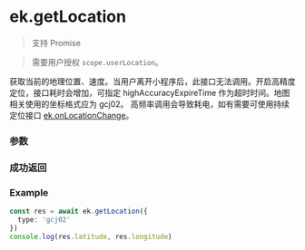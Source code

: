 # ek.getLocation

> <Icon type="success" /> 支持 Promise

> 需要用户授权 `scope.userLocation`。

获取当前的地理位置、速度。当用户离开小程序后，此接口无法调用。开启高精度定位，接口耗时会增加，可指定 highAccuracyExpireTime 作为超时时间。地图相关使用的坐标格式应为 gcj02。 高频率调用会导致耗电，如有需要可使用持续定位接口 [ek.onLocationChange](./onLocationChange)。

### 参数

<Props :data="props" options />

### 成功返回

<Results :data="results" />

### Example

```ts
const res = await ek.getLocation({
  type: 'gcj02'
})
console.log(res.latitude, res.longitude)
```

<script setup>
const props = [
    {
        name: "type", 
        type: "string",
        default: "wgs84",
        required: false, 
        desc: "返回的 gps 坐标系", 
        values: [
          { value: "wgs84", desc: "地球坐标" },
          { value: "gcj02", desc: "火星坐标" },
        ]
    },
    {
        name: "altitude", 
        type: "boolean",
        default: "false",
        required: false, 
        desc: "传入 true 会返回高度信息"
    },
    {
        name: "isHighAccuracy", 
        type: "boolean",
        default: "false",
        required: false, 
        desc: "开启高精度定位"
    },
    {
        name: "highAccuracyExpireTime", 
        type: "number",
        default: "",
        required: false, 
        desc: "高精度定位超时时间(ms)，指定时间内返回最高精度，该值3000ms以上高精度定位才有效果"
    },
]

const results = [
  {
    name: 'latitude',
    type: 'number',
    desc: "纬度，范围为 -90~90，负数表示南纬",
    version: '0.1.0',
  },
  {
    name: 'longitude',
    type: 'number',
    desc: "经度，范围为 -180~180，负数表示西经",
    version: '0.1.0',
  },
  {
    name: 'speed',
    type: 'number',
    desc: "速度，单位 m/s",
    version: '0.1.0',
  },
  {
    name: 'accuracy',
    type: 'number',
    desc: "位置的精确度，反应与真实位置之间的接近程度，可以理解成10即与真实位置相差10m，越小越精确",
    version: '0.1.0',
  },
  {
    name: 'altitude',
    type: 'number',
    desc: "高度，单位 m",
    version: '0.1.0',
  },
  {
    name: 'verticalAccuracy',
    type: 'number',
    desc: "垂直精度，单位 m",
    version: '0.1.0',
  },
  {
    name: 'horizontalAccuracy',
    type: 'number',
    desc: "水平精度，单位 m",
    version: '0.1.0',
  },
]
</script>
